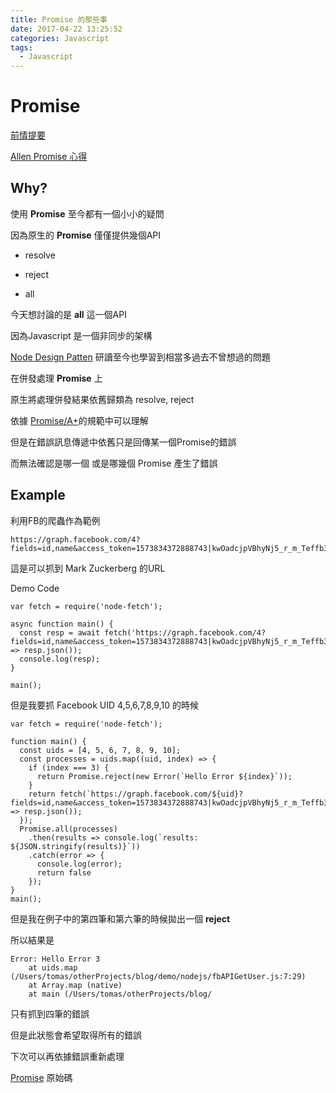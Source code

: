 ```yaml
---
title: Promise 的那些事
date: 2017-04-22 13:25:52
categories: Javascript
tags: 
  - Javascript
---
```


# Promise

[前情提要](https://www.youtube.com/watch?v=bhhNRZh8RvM&feature=youtu.be)

[Allen Promise 心得](https://paper.dropbox.com/doc/Node.js-Design-Patterns-Tfa1QvhfBhfFpqmk7N4Zv)

## Why?

使用 **Promise** 至今都有一個小小的疑問

因為原生的 **Promise** 僅僅提供幾個API

* resolve

* reject

* all

今天想討論的是 **all** 這一個API

因為Javascript 是一個非同步的架構

[Node Design Patten](https://www.facebook.com/groups/907391389364145/)
研讀至今也學習到相當多過去不曾想過的問題

在併發處理 **Promise** 上

原生將處理併發結果依舊歸類為 resolve, reject

依據 [Promise/A+](https://promisesaplus.com/)的規範中可以理解

但是在錯誤訊息傳遞中依舊只是回傳某一個Promise的錯誤

而無法確認是哪一個 或是哪幾個 Promise 產生了錯誤

## Example

利用FB的爬蟲作為範例

```
https://graph.facebook.com/4?fields=id,name&access_token=1573834372888743|kwOadcjpVBhyNj5_r_m_Teffb3Y
```

這是可以抓到 Mark Zuckerberg 的URL

Demo Code

```
var fetch = require('node-fetch');

async function main() {
  const resp = await fetch('https://graph.facebook.com/4?fields=id,name&access_token=1573834372888743|kwOadcjpVBhyNj5_r_m_Teffb3Y').then(resp => resp.json());
  console.log(resp);
}

main();
```

但是我要抓 Facebook UID 4,5,6,7,8,9,10 的時候

```
var fetch = require('node-fetch');

function main() {
  const uids = [4, 5, 6, 7, 8, 9, 10];
  const processes = uids.map((uid, index) => {
    if (index === 3) {
      return Promise.reject(new Error(`Hello Error ${index}`));
    }
    return fetch(`https://graph.facebook.com/${uid}?fields=id,name&access_token=1573834372888743|kwOadcjpVBhyNj5_r_m_Teffb3Y`).then(resp => resp.json());
  });
  Promise.all(processes)
    .then(results => console.log(`results: ${JSON.stringify(results)}`))
    .catch(error => {
      console.log(error);
      return false
    });
}
main();
```

但是我在例子中的第四筆和第六筆的時候拋出一個 **reject**

所以結果是

```
Error: Hello Error 3
    at uids.map (/Users/tomas/otherProjects/blog/demo/nodejs/fbAPIGetUser.js:7:29)
    at Array.map (native)
    at main (/Users/tomas/otherProjects/blog/
```

只有抓到四筆的錯誤

但是此狀態會希望取得所有的錯誤

下次可以再依據錯誤重新處理

[Promise](https://github.com/then/promise)
原始碼
